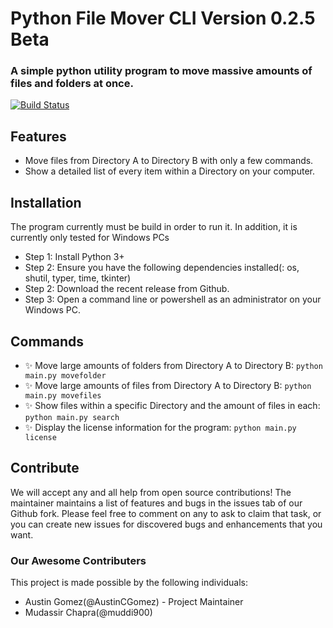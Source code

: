 # Python File Mover CLI Version 0.2.5 Beta
### A simple python utility program to move massive amounts of files and folders at once.
[![Build Status](https://travis-ci.org/joemccann/dillinger.svg?branch=master)](https://travis-ci.org/joemccann/dillinger)

## Features
- Move files from Directory A to Directory B with only a few commands.
- Show a detailed list of every item within a Directory on your computer.

## Installation
The program currently must be build in order to run it. In addition, it is currently only tested for Windows PCs
- Step 1: Install Python 3+
- Step 2: Ensure you have the following dependencies installed(: os, shutil, typer, time, tkinter)
- Step 2: Download the recent release from Github.
- Step 3: Open a command line or powershell as an administrator on your Windows PC.

## Commands
- ✨ Move large amounts of folders from Directory A to Directory B: `python main.py movefolder`
- ✨ Move large amounts of files from Directory A to Directory B: `python main.py movefiles`
- ✨ Show files within a specific Directory and the amount of files in each:  `python main.py search`
- ✨ Display the license information for the program: `python main.py license
`
## Contribute
We will accept any and all help from open source contributions! The maintainer maintains a list of features and bugs in the issues tab of our Github fork. Please feel free to comment on any to ask to claim that task, or you can create new issues for discovered bugs and enhancements that you want.


### Our Awesome Contributers
This project is made possible by the following individuals:
- Austin Gomez(@AustinCGomez) - Project Maintainer
- Mudassir Chapra(@muddi900) 
